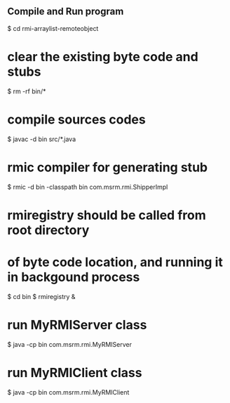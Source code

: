 ## Compile and Run program


$ cd rmi-arraylist-remoteobject

# clear the existing byte code and stubs 
$ rm -rf bin/*

# compile sources codes
$ javac -d bin src/*.java

# rmic compiler for generating stub
$ rmic -d bin -classpath bin com.msrm.rmi.ShipperImpl

# rmiregistry should be called from root directory
# of byte code location, and running it in backgound process
$ cd bin
$ rmiregistry &

# run MyRMIServer class
$ java -cp bin com.msrm.rmi.MyRMIServer

# run MyRMIClient class
$ java -cp bin com.msrm.rmi.MyRMIClient
